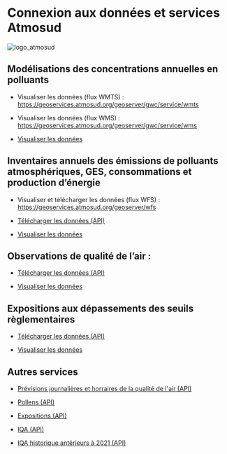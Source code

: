# Connexion aux données et services Atmosud  

![logo_atmosud](https://www.atmosud.org/sites/sud/files/logo_atmosud_inspirer_ok_web.png)

## Modélisations des concentrations annuelles en polluants

* Visualiser les données (flux WMTS) : https://geoservices.atmosud.org/geoserver/gwc/service/wmts

* Visualiser les données (flux WMS) : https://geoservices.atmosud.org/geoserver/gwc/service/wms
  
* [Visualiser les données](https://opendata.atmosud.org/viewer.php?categorie=modelisation)

## Inventaires annuels des émissions de polluants atmosphériques, GES, consommations et production d’énergie 

* Visualiser et télécharger les données (flux WFS) : https://geoservices.atmosud.org/geoserver/wfs
  
* [Télécharger les données (API)](https://api.atmosud.org/cigale/)
  
* [Visualiser les données](https://cigale.atmosud.org/visualisation.php?version=2025062014&datetime=2025-06-20T14%3A38%3A14.282Z)

## Observations de qualité de l’air : 

* [Télécharger les données (API)](https://api.atmosud.org/observations/)

* [Visualiser les données](https://openairmap.atmosud.org/)


## Expositions aux dépassements des seuils règlementaires

* [Télécharger les données (API)](https://api.atmosud.org/exposition/)

* [Visualiser les données](https://cigale.atmosud.org/tdb.php)


## Autres services 

* [Prévisions journalières et horraires de la qualité de l'air (API)](https://api.atmosud.org/prevision/)

* [Pollens (API)](https://api.atmosud.org/pollens)

* [Expositions (API)](https://api.atmosud.org/exposition/)

* [IQA (API)](https://api.atmosud.org/iqa2021/)

* [IQA historique antérieurs à 2021 (API)](https://api.atmosud.org/iqa/)